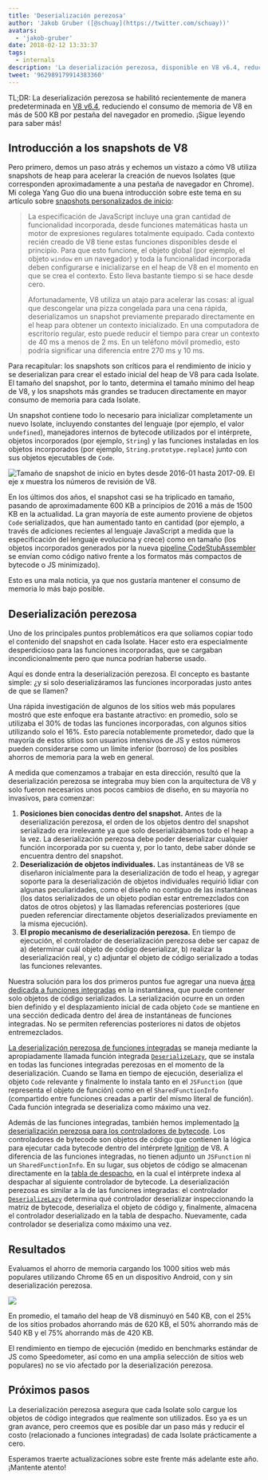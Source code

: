 ```yaml
---
title: 'Deserialización perezosa'
author: 'Jakob Gruber ([@schuay](https://twitter.com/schuay))'
avatars:
  - 'jakob-gruber'
date: 2018-02-12 13:33:37
tags:
  - internals
description: 'La deserialización perezosa, disponible en V8 v6.4, reduce el consumo de memoria de V8 en más de 500 KB por pestaña del navegador en promedio.'
tweet: '962989179914383360'
---
```

TL;DR: La deserialización perezosa se habilitó recientemente de manera predeterminada en [V8 v6.4](/blog/v8-release-64), reduciendo el consumo de memoria de V8 en más de 500 KB por pestaña del navegador en promedio. ¡Sigue leyendo para saber más!

## Introducción a los snapshots de V8

Pero primero, demos un paso atrás y echemos un vistazo a cómo V8 utiliza snapshots de heap para acelerar la creación de nuevos Isolates (que corresponden aproximadamente a una pestaña de navegador en Chrome). Mi colega Yang Guo dio una buena introducción sobre este tema en su artículo sobre [snapshots personalizados de inicio](/blog/custom-startup-snapshots):

<!--truncate-->
> La especificación de JavaScript incluye una gran cantidad de funcionalidad incorporada, desde funciones matemáticas hasta un motor de expresiones regulares totalmente equipado. Cada contexto recién creado de V8 tiene estas funciones disponibles desde el principio. Para que esto funcione, el objeto global (por ejemplo, el objeto `window` en un navegador) y toda la funcionalidad incorporada deben configurarse e inicializarse en el heap de V8 en el momento en que se crea el contexto. Esto lleva bastante tiempo si se hace desde cero.
>
> Afortunadamente, V8 utiliza un atajo para acelerar las cosas: al igual que descongelar una pizza congelada para una cena rápida, deserializamos un snapshot previamente preparado directamente en el heap para obtener un contexto inicializado. En una computadora de escritorio regular, esto puede reducir el tiempo para crear un contexto de 40 ms a menos de 2 ms. En un teléfono móvil promedio, esto podría significar una diferencia entre 270 ms y 10 ms.

Para recapitular: los snapshots son críticos para el rendimiento de inicio y se deserializan para crear el estado inicial del heap de V8 para cada Isolate. El tamaño del snapshot, por lo tanto, determina el tamaño mínimo del heap de V8, y los snapshots más grandes se traducen directamente en mayor consumo de memoria para cada Isolate.

Un snapshot contiene todo lo necesario para inicializar completamente un nuevo Isolate, incluyendo constantes del lenguaje (por ejemplo, el valor `undefined`), manejadores internos de bytecode utilizados por el intérprete, objetos incorporados (por ejemplo, `String`) y las funciones instaladas en los objetos incorporados (por ejemplo, `String.prototype.replace`) junto con sus objetos ejecutables de `Code`.

![Tamaño de snapshot de inicio en bytes desde 2016-01 hasta 2017-09. El eje x muestra los números de revisión de V8.](/_img/lazy-deserialization/startup-snapshot-size.png)

En los últimos dos años, el snapshot casi se ha triplicado en tamaño, pasando de aproximadamente 600 KB a principios de 2016 a más de 1500 KB en la actualidad. La gran mayoría de este aumento proviene de objetos `Code` serializados, que han aumentado tanto en cantidad (por ejemplo, a través de adiciones recientes al lenguaje JavaScript a medida que la especificación del lenguaje evoluciona y crece) como en tamaño (los objetos incorporados generados por la nueva [pipeline CodeStubAssembler](/blog/csa) se envían como código nativo frente a los formatos más compactos de bytecode o JS minimizado).

Esto es una mala noticia, ya que nos gustaría mantener el consumo de memoria lo más bajo posible.

## Deserialización perezosa

Uno de los principales puntos problemáticos era que solíamos copiar todo el contenido del snapshot en cada Isolate. Hacer esto era especialmente desperdicioso para las funciones incorporadas, que se cargaban incondicionalmente pero que nunca podrían haberse usado.

Aquí es donde entra la deserialización perezosa. El concepto es bastante simple: ¿y si solo deserializáramos las funciones incorporadas justo antes de que se llamen?

Una rápida investigación de algunos de los sitios web más populares mostró que este enfoque era bastante atractivo: en promedio, solo se utilizaba el 30% de todas las funciones incorporadas, con algunos sitios utilizando solo el 16%. Esto parecía notablemente prometedor, dado que la mayoría de estos sitios son usuarios intensivos de JS y estos números pueden considerarse como un límite inferior (borroso) de los posibles ahorros de memoria para la web en general.

A medida que comenzamos a trabajar en esta dirección, resultó que la deserialización perezosa se integraba muy bien con la arquitectura de V8 y solo fueron necesarios unos pocos cambios de diseño, en su mayoría no invasivos, para comenzar:

1. **Posiciones bien conocidas dentro del snapshot.** Antes de la deserialización perezosa, el orden de los objetos dentro del snapshot serializado era irrelevante ya que solo deserializábamos todo el heap a la vez. La deserialización perezosa debe poder deserializar cualquier función incorporada por su cuenta y, por lo tanto, debe saber dónde se encuentra dentro del snapshot.
2. **Deserialización de objetos individuales.** Las instantáneas de V8 se diseñaron inicialmente para la deserialización de todo el heap, y agregar soporte para la deserialización de objetos individuales requirió lidiar con algunas peculiaridades, como el diseño no contiguo de las instantáneas (los datos serializados de un objeto podían estar entremezclados con datos de otros objetos) y las llamadas referencias posteriores (que pueden referenciar directamente objetos deserializados previamente en la misma ejecución).
3. **El propio mecanismo de deserialización perezosa.** En tiempo de ejecución, el controlador de deserialización perezosa debe ser capaz de a) determinar cuál objeto de código deserializar, b) realizar la deserialización real, y c) adjuntar el objeto de código serializado a todas las funciones relevantes.

Nuestra solución para los dos primeros puntos fue agregar una nueva [área dedicada a funciones integradas](https://cs.chromium.org/chromium/src/v8/src/snapshot/snapshot.h?l=55&rcl=f5b1d1d4f29b238ca2f0a13bf3a7b7067854592d) en la instantánea, que puede contener solo objetos de código serializados. La serialización ocurre en un orden bien definido y el desplazamiento inicial de cada objeto `Code` se mantiene en una sección dedicada dentro del área de instantáneas de funciones integradas. No se permiten referencias posteriores ni datos de objetos entremezclados.

[La deserialización perezosa de funciones integradas](https://goo.gl/dxkYDZ) se maneja mediante la apropiadamente llamada función integrada [`DeserializeLazy`](https://cs.chromium.org/chromium/src/v8/src/builtins/x64/builtins-x64.cc?l=1355&rcl=f5b1d1d4f29b238ca2f0a13bf3a7b7067854592d), que se instala en todas las funciones integradas perezosas en el momento de la deserialización. Cuando se llama en tiempo de ejecución, deserializa el objeto `Code` relevante y finalmente lo instala tanto en el `JSFunction` (que representa el objeto de función) como en el `SharedFunctionInfo` (compartido entre funciones creadas a partir del mismo literal de función). Cada función integrada se deserializa como máximo una vez.

Además de las funciones integradas, también hemos implementado [la deserialización perezosa para los controladores de bytecode](https://goo.gl/QxZBL2). Los controladores de bytecode son objetos de código que contienen la lógica para ejecutar cada bytecode dentro del intérprete [Ignition](/blog/ignition-interpreter) de V8. A diferencia de las funciones integradas, no tienen adjunto un `JSFunction` ni un `SharedFunctionInfo`. En su lugar, sus objetos de código se almacenan directamente en la [tabla de despacho](https://cs.chromium.org/chromium/src/v8/src/interpreter/interpreter.h?l=94&rcl=f5b1d1d4f29b238ca2f0a13bf3a7b7067854592d), en la cual el intérprete indexa al despachar al siguiente controlador de bytecode. La deserialización perezosa es similar a la de las funciones integradas: el controlador [`DeserializeLazy`](https://cs.chromium.org/chromium/src/v8/src/interpreter/interpreter-generator.cc?l=3247&rcl=f5b1d1d4f29b238ca2f0a13bf3a7b7067854592d) determina qué controlador deserializar inspeccionando la matriz de bytecode, deserializa el objeto de código y, finalmente, almacena el controlador deserializado en la tabla de despacho. Nuevamente, cada controlador se deserializa como máximo una vez.

## Resultados

Evaluamos el ahorro de memoria cargando los 1000 sitios web más populares utilizando Chrome 65 en un dispositivo Android, con y sin deserialización perezosa.

![](/_img/lazy-deserialization/memory-savings.png)

En promedio, el tamaño del heap de V8 disminuyó en 540 KB, con el 25% de los sitios probados ahorrando más de 620 KB, el 50% ahorrando más de 540 KB y el 75% ahorrando más de 420 KB.

El rendimiento en tiempo de ejecución (medido en benchmarks estándar de JS como Speedometer, así como en una amplia selección de sitios web populares) no se vio afectado por la deserialización perezosa.

## Próximos pasos

La deserialización perezosa asegura que cada Isolate solo cargue los objetos de código integrados que realmente son utilizados. Eso ya es un gran avance, pero creemos que es posible dar un paso más y reducir el costo (relacionado a funciones integradas) de cada Isolate prácticamente a cero.

Esperamos traerte actualizaciones sobre este frente más adelante este año. ¡Mantente atento!
